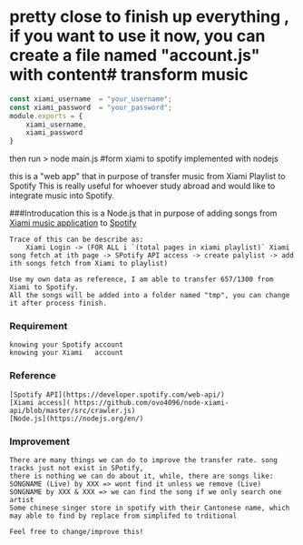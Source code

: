 
# pretty close to finish up everything , if you want to use it now, you can create a file named "account.js" with content# transform music 
```javascript
const xiami_username  = "your_username";
const xiami_password  = "your_password";
module.exports = {
    xiami_username,
    xiami_password
}
```

then run 
\> node main.js
#form xiami to spotify implemented with nodejs




this is a "web app" that in purpose of transfer music from Xiami Playlist to Spotify
This is really useful for whoever study abroad and would like to integrate music into Spotify.

###Introducation
    this is a Node.js that in purpose of adding songs from [Xiami music application](https://www.xiami.com) to [Spotify](www.spotify.com)

    Trace of this can be describe as:
        Xiami Login -> (FOR ALL i `(total pages in xiami playlist)` Xiami song fetch at ith page -> SPotify API access -> create palylist -> add ith songs fetch from Xiami to playlist)

    Use my own data as reference, I am able to transfer 657/1300 from Xiami to Spotify.
    All the songs will be added into a folder named "tmp", you can change it after process finish.

### Requirement
    knowing your Spotify account
    knowing your Xiami   account


### Reference
    [Spotify API](https://developer.spotify.com/web-api/)
    [Xiami access]( https://github.com/ovo4096/node-xiami-api/blob/master/src/crawler.js)
    [Node.js](https://nodejs.org/en/)

### Improvement
    There are many things we can do to improve the transfer rate. song tracks just not exist in SPotify, 
    there is nothing we can do about it, while, there are songs like:
    SONGNAME (Live) by XXX => wont find it unless we remove (Live)
    SONGNAME by XXX & XXX => we can find the song if we only search one artist
    Some chinese singer store in spotify with their Cantonese name, which may able to find by replace from simplifed to trditional
    
    Feel free to change/improve this!